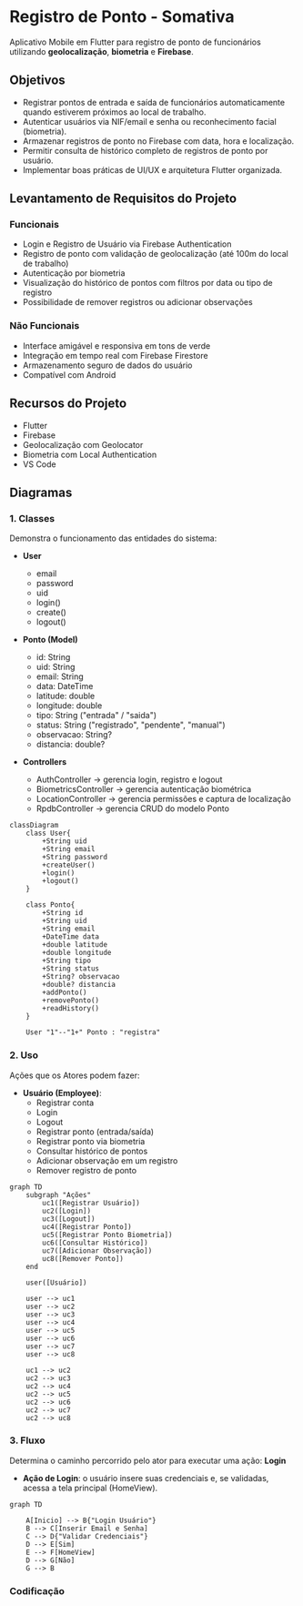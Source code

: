 # Registro de Ponto - Somativa
Aplicativo Mobile em Flutter para registro de ponto de funcionários utilizando **geolocalização**, **biometria** e **Firebase**. 


## Objetivos
- Registrar pontos de entrada e saída de funcionários automaticamente quando estiverem próximos ao local de trabalho.  
- Autenticar usuários via NIF/email e senha ou reconhecimento facial (biometria).  
- Armazenar registros de ponto no Firebase com data, hora e localização.  
- Permitir consulta de histórico completo de registros de ponto por usuário.  
- Implementar boas práticas de UI/UX e arquitetura Flutter organizada.


## Levantamento de Requisitos do Projeto

### Funcionais
- Login e Registro de Usuário via Firebase Authentication  
- Registro de ponto com validação de geolocalização (até 100m do local de trabalho)  
- Autenticação por biometria  
- Visualização do histórico de pontos com filtros por data ou tipo de registro  
- Possibilidade de remover registros ou adicionar observações  

### Não Funcionais
- Interface amigável e responsiva em tons de verde  
- Integração em tempo real com Firebase Firestore  
- Armazenamento seguro de dados do usuário  
- Compatível com Android 

## Recursos do Projeto
- Flutter 
- Firebase 
- Geolocalização com Geolocator  
- Biometria com Local Authentication  
- VS Code  


## Diagramas

### 1. Classes
Demonstra o funcionamento das entidades do sistema:

- **User**
  - email  
  - password  
  - uid  
  - login()  
  - create()  
  - logout()  


- **Ponto (Model)**
  - id: String  
  - uid: String  
  - email: String  
  - data: DateTime  
  - latitude: double  
  - longitude: double  
  - tipo: String ("entrada" / "saida")  
  - status: String ("registrado", "pendente", "manual")  
  - observacao: String?  
  - distancia: double?  


- **Controllers**
  - AuthController → gerencia login, registro e logout  
  - BiometricsController → gerencia autenticação biométrica  
  - LocationController → gerencia permissões e captura de localização  
  - RpdbController → gerencia CRUD do modelo Ponto  


```mermaid
classDiagram
    class User{
        +String uid
        +String email
        +String password
        +createUser()
        +login()
        +logout()
    }

    class Ponto{
        +String id
        +String uid
        +String email
        +DateTime data
        +double latitude
        +double longitude
        +String tipo
        +String status
        +String? observacao
        +double? distancia
        +addPonto()
        +removePonto()
        +readHistory()
    }

    User "1"--"1+" Ponto : "registra"
```

### 2. Uso
Ações que os Atores podem fazer:

- **Usuário (Employee)**:
  - Registrar conta  
  - Login  
  - Logout  
  - Registrar ponto (entrada/saída)  
  - Registrar ponto via biometria  
  - Consultar histórico de pontos  
  - Adicionar observação em um registro  
  - Remover registro de ponto  

```mermaid
graph TD
    subgraph "Ações"
        uc1([Registrar Usuário])
        uc2([Login])
        uc3([Logout])
        uc4([Registrar Ponto])
        uc5([Registrar Ponto Biometria])
        uc6([Consultar Histórico])
        uc7([Adicionar Observação])
        uc8([Remover Ponto])
    end

    user([Usuário])

    user --> uc1 
    user --> uc2 
    user --> uc3 
    user --> uc4 
    user --> uc5 
    user --> uc6 
    user --> uc7
    user --> uc8

    uc1 --> uc2
    uc2 --> uc3
    uc2 --> uc4
    uc2 --> uc5
    uc2 --> uc6
    uc2 --> uc7
    uc2 --> uc8
```

### 3. Fluxo
Determina o caminho percorrido pelo ator para executar uma ação: **Login**

- **Ação de Login**: o usuário insere suas credenciais e, se validadas, acessa a tela principal (HomeView).

```mermaid
graph TD

    A[Inicio] --> B{"Login Usuário"}
    B --> C[Inserir Email e Senha] 
    C --> D{"Validar Credenciais"}
    D --> E[Sim]
    E --> F[HomeView]
    D --> G[Não]
    G --> B
```


### Codificação

